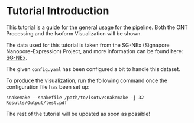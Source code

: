 # Tutorial Introduction

This tutorial is a guide for the general usage for the pipeline. Both the ONT Processing and the Isoform Visualization will be shown.

The data used for this tutorial is taken from the SG-NEx (Signapore Nanopore-Expression) Project, and more information can be found here: [SG-NEx](https://github.com/GoekeLab/sg-nex-data).

The given `config.yaml` has been configured a bit to handle this dataset.

To produce the visualization, run the following command once the configuration file has been set up:

```
snakemake --snakefile /path/to/isotv/snakemake -j 32 Results/Output/test.pdf
```

The rest of the tutorial will be updated as soon as possible!
